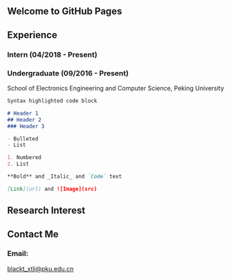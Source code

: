 ## Welcome to GitHub Pages



## Experience

### Intern (04/2018 - Present)

### Undergraduate (09/2016 - Present)

School of Electronics Engineering and Computer Science, Peking University

```markdown
Syntax highlighted code block

# Header 1
## Header 2
### Header 3

- Bulleted
- List

1. Numbered
2. List

**Bold** and _Italic_ and `Code` text

[Link](url) and ![Image](src)
```

## Research Interest



## Contact Me

### Email:
blackt_xtli@pku.edu.cn
